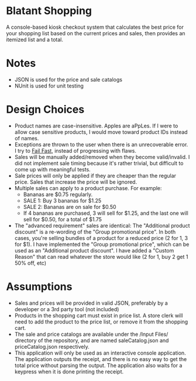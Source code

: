# Blatant Shopping
A console-based kiosk checkout system that calculates the best price for your shopping list based on the current prices and sales, then provides an itemized list and a total.

# Notes
- JSON is used for the price and sale catalogs
- NUnit is used for unit testing

# Design Choices
- Product names are case-insensitive. Apples are aPpLes. If I were to allow case sensitive products, I would move toward product IDs instead of names.
- Exceptions are thrown to the user when there is an unrecoverable error. I try to [Fail Fast](https://en.wikipedia.org/wiki/Fail-fast), instead of progressing with flaws.
- Sales will be manually added/removed when they become valid/invalid. I did not implement sale timing because it's rather trivial, but difficult to come up with meaningful tests.
- Sale prices will only be applied if they are cheaper than the regular price. Sales that increase the price will be ignored.
- Multiple sales can apply to a product purchase. For example:
  - Bananas are $0.75 regularly.
  - SALE 1: Buy 3 bananas for $1.25
  - SALE 2: Bananas are on sale for $0.50
  - If 4 bananas are purchased, 3 will sell for $1.25, and the last one will sell for $0.50, for a total of $1.75
- The "advanced requirement" sales are identical: The "Additional product discount" is a re-wording of the "Group promotional price". In both cases, you're selling bundles of a product for a reduced price (2 for 1, 3 for $1). I have implemented the "Group promotional price", which can be used as an "Additional product discount". I have added a "Custom Reason" that can read whatever the store would like (2 for 1, buy 2 get 1 50% off, etc)

# Assumptions
- Sales and prices will be provided in valid JSON, preferably by a developer or a 3rd party tool (not included)
- Products in the shopping cart must exist in price list. A store clerk will need to add the product to the price list, or remove it from the shopping cart.
- The sale and price catalogs are available under the /Input Files/ directory of the repository, and are named saleCatalog.json and priceCatalog.json respectively.
- This application will only be used as an interactive console application. The application outputs the receipt, and there is no easy way to get the total price without parsing the output. The application also waits for a keypress when it is done printing the receipt.
